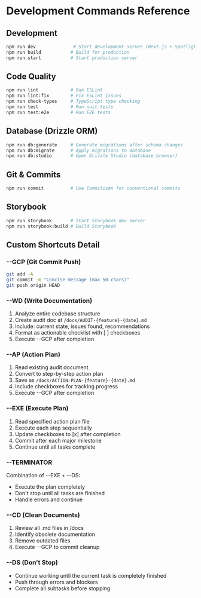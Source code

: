 # Development Commands Reference

## Development
```bash
npm run dev              # Start development server (Next.js + Spotlight)
npm run build           # Build for production
npm run start           # Start production server
```

## Code Quality
```bash
npm run lint            # Run ESLint
npm run lint:fix        # Fix ESLint issues
npm run check-types     # TypeScript type checking
npm run test            # Run unit tests
npm run test:e2e        # Run E2E tests
```

## Database (Drizzle ORM)
```bash
npm run db:generate     # Generate migrations after schema changes
npm run db:migrate      # Apply migrations to database
npm run db:studio       # Open Drizzle Studio (database browser)
```

## Git & Commits
```bash
npm run commit          # Use Commitizen for conventional commits
```

## Storybook
```bash
npm run storybook       # Start Storybook dev server
npm run storybook:build # Build Storybook
```

## Custom Shortcuts Detail

### --GCP (Git Commit Push)
```bash
git add -A
git commit -m "Concise message (max 50 chars)"
git push origin HEAD
```

### --WD (Write Documentation)
1. Analyze entire codebase structure
2. Create audit doc at `/docs/AUDIT-{feature}-{date}.md`
3. Include: current state, issues found, recommendations
4. Format as actionable checklist with [ ] checkboxes
5. Execute --GCP after completion

### --AP (Action Plan)
1. Read existing audit document
2. Convert to step-by-step action plan
3. Save as `/docs/ACTION-PLAN-{feature}-{date}.md`
4. Include checkboxes for tracking progress
5. Execute --GCP after completion

### --EXE (Execute Plan)
1. Read specified action plan file
2. Execute each step sequentially
3. Update checkboxes to [x] after completion
4. Commit after each major milestone
5. Continue until all tasks complete

### --TERMINATOR
Combination of --EXE + --DS:
- Execute the plan completely
- Don't stop until all tasks are finished
- Handle errors and continue

### --CD (Clean Documents)
1. Review all .md files in /docs
2. Identify obsolete documentation
3. Remove outdated files
4. Execute --GCP to commit cleanup

### --DS (Don't Stop)
- Continue working until the current task is completely finished
- Push through errors and blockers
- Complete all subtasks before stopping